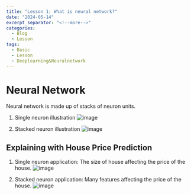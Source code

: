 ```yaml
---
title: "Lesson 1: What is neural network?"
date: "2024-05-14"
excerpt_separator: "<!--more-->"
categories:
  - Blog
  - Lesson
tags:
  - Basic
  - Lesson
  - Deeplearning&Neuralnetwork
---
```


# Neural Network
Neural network is made up of stacks of neuron units. 

1. Single neuron illustration
![image](https://github.com/yitkhee17/Idea/assets/135970016/11056fe2-8d1b-4b0d-99a3-6ed1c099d61d)

2. Stacked neuron illustration
![image](https://github.com/yitkhee17/Idea/assets/135970016/b0bcad58-b3ed-4cb7-9247-9b70c105c7a4)

## Explaining with House Price Prediction
1. Single neuron application: The size of house affecting the price of the house.
![image](https://github.com/yitkhee17/Idea/assets/135970016/7f866737-d7d5-4fa3-aefe-5375a6a17905)

2. Stacked neuron application: Many features affecting the price of the house.
![image](https://github.com/yitkhee17/Idea/assets/135970016/153cf204-55eb-4daf-9d55-ca6095813b6a)

